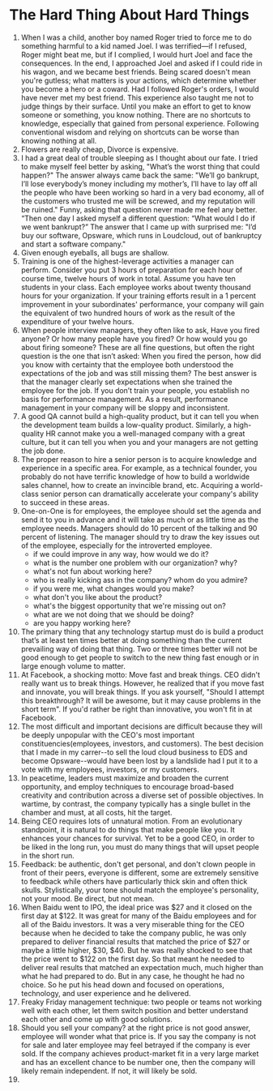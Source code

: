 # The Hard Thing About Hard Things

1. When I was a child, another boy named Roger tried to force me to do something harmful to a kid named Joel. I was terrified—if I refused, Roger might beat me, but if I complied, I would hurt Joel and face the consequences. In the end, I approached Joel and asked if I could ride in his wagon, and we became best friends. Being scared doesn't mean you're gutless; what matters is your actions, which determine whether you become a hero or a coward. Had I followed Roger's orders, I would have never met my best friend. This experience also taught me not to judge things by their surface. Until you make an effort to get to know someone or something, you know nothing. There are no shortcuts to knowledge, especially that gained from personal experience. Following conventional wisdom and relying on shortcuts can be worse than knowing nothing at all.
2. Flowers are really cheap, Divorce is expensive.
3. I had a great deal of trouble sleeping as I thought about our fate. I tried to make myself feel better by asking, "What’s the worst thing that could happen?" The answer always came back the same: "We’ll go bankrupt, I’ll lose everybody’s money including my mother’s, I’ll have to lay off all the people who have been working so hard in a very bad economy, all of the customers who trusted me will be screwed, and my reputation will be ruined." Funny, asking that question never made me feel any better. “Then one day I asked myself a different question: “What would I do if we went bankrupt?” The answer that I came up with surprised me: "I’d buy our software, Opsware, which runs in Loudcloud, out of bankruptcy and start a software company."
4. Given enough eyeballs, all bugs are shallow.
5. Training is one of the highest-leverage activities a manager can perform. Consider you put 3 hours of preparation for each hour of course time, twelve hours of work in total. Assume you have ten students in your class. Each employee works about twenty thousand hours for your organization. If your training efforts result in a 1 percent improvement in your subordinates' performance, your company will gain the equivalent of two hundred hours of work as the result of the expenditure of your twelve hours.
6. When people interview managers, they often like to ask, Have you fired anyone? Or how many people have you fired? Or how would you go about firing someone? These are all fine questions, but often the right question is the one that isn’t asked: When you fired the person, how did you know with certainty that the employee both understood the expectations of the job and was still missing them? The best answer is that the manager clearly set expectations when she trained the employee for the job. If you don’t train your people, you establish no basis for performance management. As a result, performance management in your company will be sloppy and inconsistent.
7. A good QA cannot build a high-quality product, but it can tell you when the development team builds a low-quality product. Similarly, a high-quality HR cannot make you a well-managed company with a great culture, but it can tell you when you and your managers are not getting the job done.
8. The proper reason to hire a senior person is to acquire knowledge and experience in a specific area. For example, as a technical founder, you probably do not have terrific knowledge of how to build a worldwide sales channel, how to create an invincible brand, etc. Acquiring a world-class senior person can dramatically accelerate your company's ability to succeed in these areas.
9. One-on-One is for employees, the employee should set the agenda and send it to you in advance and it will take as much or as little time as the employee needs. Managers should do 10 percent of the talking and 90 percent of listening. The manager should try to draw the key issues out of the employee, especially for the introverted employee.
    - if we could improve in any way, how would we do it?
    - what is the number one problem with our organization? why?
    - what's not fun about working here?
    - who is really kicking ass in the company? whom do you admire?
    - if you were me, what changes would you make?
    - what don't you like about the product?
    - what's the biggest opportunity that we're missing out on?
    - what are we not doing that we should be doing?
    - are you happy working here?
10. The primary thing that any technology startup must do is build a product that’s at least ten times better at doing something than the current prevailing way of doing that thing. Two or three times better will not be good enough to get people to switch to the new thing fast enough or in large enough volume to matter.
11. At Facebook, a shocking motto: Move fast and break things. CEO didn't really want us to break things. However, he realized that if you move fast and innovate, you will break things. If you ask yourself, "Should I attempt this breakthrough? It will be awesome, but it may cause problems in the short term". If you'd rather be right than innovative, you won't fit in at Facebook.
12. The most difficult and important decisions are difficult because they will be deeply unpopular with the CEO's most important constituencies(employees, investors, and customers). The best decision that I made in my carrer--to sell the loud cloud business to EDS and become Opsware--would have been lost by a landslide had I put it to a vote with my employees, investors, or my customers.
13. In peacetime, leaders must maximize and broaden the current opportunity, and employ techniques to encourage broad-based creativity and contribution across a diverse set of possible objectives. In wartime, by contrast, the company typically has a single bullet in the chamber and must, at all costs, hit the target.
14. Being CEO requires lots of unnatural motion. From an evolutionary standpoint, it is natural to do things that make people like you. It enhances your chances for survival. Yet to be a good CEO, in order to be liked in the long run, you must do many things that will upset people in the short run.
15. Feedback: be authentic, don't get personal, and don't clown people in front of their peers, everyone is different, some are extremely sensitive to feedback while others have particularly thick skin and often thick skulls. Stylistically, your tone should match the employee's personality, not your mood. Be direct, but not mean.
16. When Baidu went to IPO, the ideal price was $27 and it closed on the first day at $122. It was great for many of the Baidu employees and for all of the Baidu investors. It was a very miserable thing for the CEO because when he decided to take the company public, he was only prepared to deliver financial results that matched the price of $27 or maybe a little higher, $30, $40. But he was really shocked to see that the price went to $122 on the first day. So that meant he needed to deliver real results that matched an expectation much, much higher than what he had prepared to do. But in any case, he thought he had no choice. So he put his head down and focused on operations, technology, and user experience and he delivered.
17. Freaky Friday management technique: two people or teams not working well with each other, let them switch position and better understand each other and come up with good solutions.
18. Should you sell your company? at the right price is not good answer, employee will wonder what that price is. If you say the company is not for sale and later employee may feel betrayed if the company is ever sold. If the company achieves product-market fit in a very large market and has an excellent chance to be number one, then the company will likely remain independent. If not, it will likely be sold.
19. 

